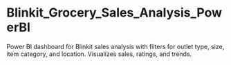 # Blinkit_Grocery_Sales_Analysis_PowerBI
Power BI dashboard for Blinkit sales analysis with filters for outlet type, size, item category, and location. Visualizes sales, ratings, and trends.
